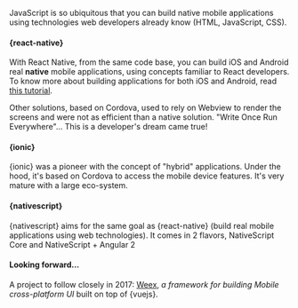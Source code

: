 JavaScript is so ubiquitous that you can build native mobile applications using technologies web developers already know (HTML, JavaScript, CSS).

#### {react-native}

With React Native, from the same code base, you can build iOS and Android real **native** mobile applications, using concepts familiar to React developers. To know more about building applications for both iOS and Android, read [this tutorial](http://makeitopen.com/).

Other solutions, based on Cordova, used to rely on Webview to render the screens and were not as efficient than a native solution.
"Write Once Run Everywhere"... This is a developer's dream came true!

#### {ionic}

{ionic} was a pioneer with the concept of "hybrid" applications.
Under the hood, it's based on Cordova to access the mobile device features. It's very mature with a large eco-system.

#### {nativescript}

{nativescript} aims for the same goal as {react-native} (build real mobile applications using web technologies). It comes in 2 flavors, NativeScript Core and NativeScript + Angular 2

#### Looking forward...

A project to follow closely in 2017: [Weex](https://weex-project.io/), *a framework for building Mobile cross-platform UI* built on top of {vuejs}.
